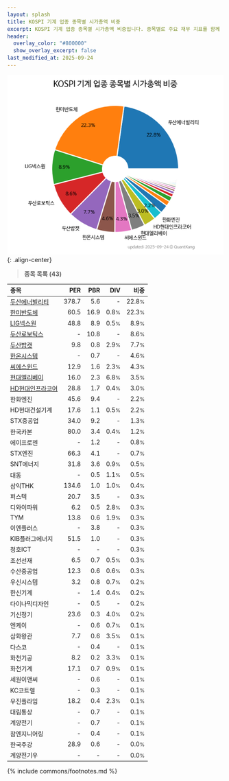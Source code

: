 ```yaml
---
layout: splash
title: KOSPI 기계 업종 종목별 시가총액 비중
excerpt: KOSPI 기계 업종 종목별 시가총액 비중입니다. 종목별로 주요 재무 지표를 함께 표시합니다.
header:
  overlay_color: "#800000"
  show_overlay_excerpt: false
last_modified_at: 2025-09-24
---
```



![KOSPI 기계 업종 종목별 시가총액 비중](/stats/sector/images/kospi_업종_기계_종목.png){: .align-center}


> **종목 목록 (43)**<a id="list"></a>

| **종목** | **PER** | **PBR** | **DIV** | **비중** |
| :------- | ------: | ------: | ------: | -------: |
| [두산에너빌리티](/034020/) | 378.7 | 5.6 | - | 22.8<small>%</small> |
| [한미반도체](/042700/) | 60.5 | 16.9 | 0.8<small>%</small> | 22.3<small>%</small> |
| [LIG넥스원](/079550/) | 48.8 | 8.9 | 0.5<small>%</small> | 8.9<small>%</small> |
| [두산로보틱스](/454910/) | - | 10.8 | - | 8.6<small>%</small> |
| [두산밥캣](/241560/) | 9.8 | 0.8 | 2.9<small>%</small> | 7.7<small>%</small> |
| [한온시스템](/018880/) | - | 0.7 | - | 4.6<small>%</small> |
| [씨에스윈드](/112610/) | 12.9 | 1.6 | 2.3<small>%</small> | 4.3<small>%</small> |
| [현대엘리베이](/017800/) | 16.0 | 2.3 | 6.8<small>%</small> | 3.5<small>%</small> |
| [HD현대인프라코어](/042670/) | 28.8 | 1.7 | 0.4<small>%</small> | 3.0<small>%</small> |
| 한화엔진 | 45.6 | 9.4 | - | 2.2<small>%</small> |
| HD현대건설기계 | 17.6 | 1.1 | 0.5<small>%</small> | 2.2<small>%</small> |
| STX중공업 | 34.0 | 9.2 | - | 1.3<small>%</small> |
| 한국카본 | 80.0 | 3.4 | 0.4<small>%</small> | 1.2<small>%</small> |
| 에이프로젠 | - | 1.2 | - | 0.8<small>%</small> |
| STX엔진 | 66.3 | 4.1 | - | 0.7<small>%</small> |
| SNT에너지 | 31.8 | 3.6 | 0.9<small>%</small> | 0.5<small>%</small> |
| 대동 | - | 0.5 | 1.1<small>%</small> | 0.5<small>%</small> |
| 삼익THK | 134.6 | 1.0 | 1.0<small>%</small> | 0.4<small>%</small> |
| 퍼스텍 | 20.7 | 3.5 | - | 0.3<small>%</small> |
| 디와이파워 | 6.2 | 0.5 | 2.8<small>%</small> | 0.3<small>%</small> |
| TYM | 13.8 | 0.6 | 1.9<small>%</small> | 0.3<small>%</small> |
| 이엔플러스 | - | 3.8 | - | 0.3<small>%</small> |
| KIB플러그에너지 | 51.5 | 1.0 | - | 0.3<small>%</small> |
| 청호ICT | - | - | - | 0.3<small>%</small> |
| 조선선재 | 6.5 | 0.7 | 0.5<small>%</small> | 0.3<small>%</small> |
| 수산중공업 | 12.3 | 0.6 | 0.6<small>%</small> | 0.3<small>%</small> |
| 우신시스템 | 3.2 | 0.8 | 0.7<small>%</small> | 0.2<small>%</small> |
| 한신기계 | - | 1.4 | 0.4<small>%</small> | 0.2<small>%</small> |
| 다이나믹디자인 | - | 0.5 | - | 0.2<small>%</small> |
| 기신정기 | 23.6 | 0.3 | 4.0<small>%</small> | 0.2<small>%</small> |
| 엔케이 | - | 0.6 | 0.7<small>%</small> | 0.1<small>%</small> |
| 삼화왕관 | 7.7 | 0.6 | 3.5<small>%</small> | 0.1<small>%</small> |
| 다스코 | - | 0.4 | - | 0.1<small>%</small> |
| 화천기공 | 8.2 | 0.2 | 3.3<small>%</small> | 0.1<small>%</small> |
| 화천기계 | 17.1 | 0.7 | 0.9<small>%</small> | 0.1<small>%</small> |
| 세원이앤씨 | - | 0.6 | - | 0.1<small>%</small> |
| KC코트렐 | - | 0.3 | - | 0.1<small>%</small> |
| 우진플라임 | 18.2 | 0.4 | 2.3<small>%</small> | 0.1<small>%</small> |
| 대림통상 | - | 0.7 | - | 0.1<small>%</small> |
| 계양전기 | - | 0.7 | - | 0.1<small>%</small> |
| 참엔지니어링 | - | 0.4 | - | 0.1<small>%</small> |
| 한국주강 | 28.9 | 0.6 | - | 0.0<small>%</small> |
| 계양전기우 | - | - | - | 0.0<small>%</small> |

{% include commons/footnotes.md %}